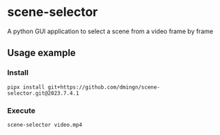 # scene-selector

A python GUI application to select a scene from a video frame by frame

## Usage example

### Install

```
pipx install git+https://github.com/dmingn/scene-selector.git@2023.7.4.1
```

### Execute

```
scene-selector video.mp4
```
